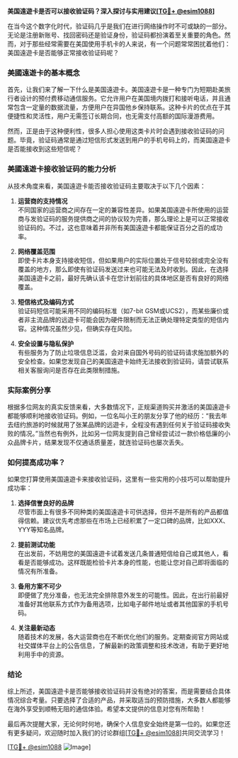 **美国遠遊卡是否可以接收验证码？深入探讨与实用建议[[TG💪+ @esim1088](https://t.me/s/esim1088)]**

在当今这个数字化时代，验证码几乎是我们在进行网络操作时不可或缺的一部分。无论是注册新账号、找回密码还是验证身份，验证码都扮演着至关重要的角色。然而，对于那些经常需要在美国使用手机卡的人来说，有一个问题常常困扰着他们：美国遠遊卡是否能够正常接收验证码呢？

### 美國遠遊卡的基本概念

首先，让我们来了解一下什么是美国遠遊卡。美国遠遊卡是一种专门为短期赴美旅行者设计的预付费移动通信服务。它允许用户在美国境内拨打和接听电话，并且通常包含一定量的数据流量，方便用户在异国他乡保持联系。这种卡片的优点在于其便捷性和灵活性，用户无需签订长期合同，也无需支付高额的国际漫游费用。

然而，正是由于这种便利性，很多人担心使用这类卡片时会遇到接收验证码的问题。毕竟，验证码通常是通过短信形式发送到用户的手机号码上的，而美国遠遊卡是否能接收到这些短信呢？

### 美國遠遊卡接收验证码的能力分析

从技术角度来看，美国遠遊卡能否接收验证码主要取决于以下几个因素：

1. **运营商的支持情况**  
   不同国家的运营商之间存在一定的兼容性差异。如果美国遠遊卡所使用的运营商与发验证码的服务提供商之间的协议较为完善，那么理论上是可以正常接收验证码的。不过，这也意味着并非所有美国遠遊卡都能保证百分之百的成功率。

2. **网络覆盖范围**  
   即使卡片本身支持接收短信，但如果用户的实际位置处于信号较弱或完全没有覆盖的地方，那么即使有验证码发送过来也可能无法及时收到。因此，在选择美国遠遊卡之前，最好先确认该卡在您计划前往的具体地区是否有良好的网络覆盖。

3. **短信格式及编码方式**  
   验证码短信可能采用不同的编码标准（如7-bit GSM或UCS2），而某些廉价或者非主流品牌的远遊卡可能会因为硬件限制而无法正确处理特定类型的短信内容。这种情况虽然少见，但确实存在风险。

4. **安全设置与隐私保护**  
   有些服务为了防止垃圾信息泛滥，会对来自国外号码的验证码请求施加额外的安全检查。如果您发现自己的美国遠遊卡始终无法接收到验证码，请尝试联系相关客服询问是否存在此类限制措施。

### 实际案例分享

根据多位网友的真实反馈来看，大多数情况下，正规渠道购买并激活的美国遠遊卡都能够顺利地接收验证码。例如，一位名叫小王的朋友分享了他的经历：“我去年去纽约旅游的时候就用了张某品牌的远遊卡，全程没有遇到任何关于验证码接收失败的情况。”当然也有例外，比如另一位网友提到自己曾经尝试过一款价格低廉的小众品牌卡片，结果发现不仅通话质量差，就连验证码也屡次丢失。

### 如何提高成功率？

如果您打算使用美国遠遊卡来接收验证码，这里有一些实用的小技巧可以帮助提升成功率：

1. **选择信誉良好的品牌**  
   尽管市面上有很多不同种类的美国遠遊卡可供选择，但并不是所有的产品都值得信赖。建议优先考虑那些在市场上已经积累了一定口碑的品牌，比如XXX、YYY等知名品牌。

2. **提前测试功能**  
   在出发前，不妨用您的美国遠遊卡试着发送几条普通短信给自己或其他人，看看是否能够成功。这样既能检验卡片本身的性能，也能让您对自己即将面临的情况有所准备。

3. **备用方案不可少**  
   即便做了充分准备，也无法完全排除意外发生的可能性。因此，在出行前最好准备好其他联系方式作为备用选项，比如电子邮件地址或者其他国家的手机号码。

4. **关注最新动态**  
   随着技术的发展，各大运营商也在不断优化他们的服务。定期查阅官方网站或社交媒体平台上的公告信息，了解最新的政策调整和技术改进，有助于更好地利用手中的资源。

### 结论

综上所述，美国遠遊卡是否能够接收验证码并没有绝对的答案，而是需要结合具体情况综合考量。只要选择了合适的产品，并采取适当的预防措施，大多数人都能够在海外享受到顺畅无阻的通信体验。希望本文提供的信息对您有所帮助！

最后再次提醒大家，无论何时何地，确保个人信息安全始终是第一位的。如果您还有更多疑问，欢迎随时加入我们的讨论群组[[TG💪+ @esim1088](https://t.me/s/esim1088)]共同交流学习！

[[TG💪+ @esim1088](https://t.me/s/esim1088) ![Image](https://i.postimg.cc/4NQfJmqS/Snipaste-2025-05-13-00-14-12.png)]